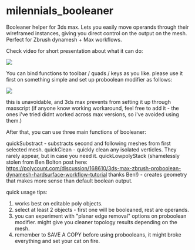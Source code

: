 # milennials_booleaner
Booleaner helper for 3ds max.
Lets you easily move operands through their wireframed instances, giving you direct control on the output on the mesh. Perfect for Zbrush dynamesh + Max workflows.

Check video for short presentation about what it can do:

![](https://youtu.be/cSN2Yav5-wI)


You can bind functions to toolbar / quads / keys as you like.
please use it first on something simple and set up proboolean modifier as follows:

![](https://i.imgur.com/65Lgnpg.png)

this is unavoidable, and 3ds max prevents from setting it up through maxscript (if anyone know working workaround, feel free to add it - the ones i've tried didnt worked across max versions, so i've avoided using them.)

After that, you can use three main functions of booleaner:

quickSubstract - substracts second and following meshes from first selected mesh.
quickClean - quickly clean any isolated verticles. They rarely appear, but in case you need it.
quickLowpolyStack (shamelessly stolen from Ben Bolton post here: https://polycount.com/discussion/168610/3ds-max-zbrush-proboolean-dynamesh-hardsurface-workflow-tutorial thanks Ben!) - creates geometry that makes more sense than default boolean output.

quick usage tips:
1. works best on editable poly objects.
2. select at least 2 objects - first one will be booleaned, rest are operands.
3. you can experiment with "planar edge removal" options on proboolean modifier. might give you cleaner topology results depending on the mesh.
4. remember to SAVE A COPY before using probooleans, it might broke everything and set your cat on fire.





